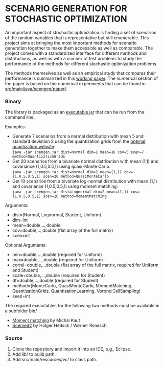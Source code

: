 # SCENARIO GENERATION FOR STOCHASTIC OPTIMIZATION #

An important aspect of stochastic optimization is finding a set of scenarios of the random variables that is representative but still enumerable.
This project aims at bringing the most important methods for scenario generation together to make them accessible as well as comparable. The project
comes with a standardized interface for different methods and distributions, as well as with a number of test problems to study the performance
of the methods for different stochastic optimization problems.

The methods themselves as well as an empirical study that compares their performance is summarized in this [working paper](http://www.optimization-online.org/DB_HTML/2016/02/5319.html). The numerical section of the paper is based on the numerical experiments that can be found in [src/main/java/scengen/paper/](src/main/java/scengen/paper/).

### Binary ###
The library is packaged as an [executable jar](http://nils.loehndorf.com/scengen/scengen.jar) that can be run from the command line. 

Examples:
* Generate 7 scenarios from a normal distribution with mean 5 and standard deviation 2 using the quantization grids from the [optimal quantization website](http://www.quantize.maths-fi.com): </br>
`java -jar scengen.jar dist=Normal dim=1 mean=10 cov=5 scen=7 method=QuantizationGrids`
* Get 20 scenarios from a bivariate normal distribution with mean (1,1) and covariance (1,0.5,0.5,1) using quasi-Monte Carlo: </br>
`java -jar scengen.jar dist=Normal dim=2 mean=(1,1) cov=(1,0.5,0.5,1) scen=20 method=QuasiMonteCarlo`
* Get 10 scenarios from a bivariate log-normal distribution with mean (1,1) and covariance (1,0.5,0.5,1) using moment matching: </br>
`java -jar scengen.jar dist=Lognormal dim=2 mean=(1,1) cov=(1,0.5,0.5,1) scen=20 method=MomentMatching`

Arguments:
* dist=(Normal, Lognormal, Student, Uniform)
* dim=int
* mean=double,...,double
* cov=double,...,double (flat array of the full matrix)
* scen=int

Optional Arguments:
* min=double,...,double (required for Uniform)
* max=double,...,double (required for Uniform)
* correl=double,...double (flat array of the full matrix, required for Uniform and Student)
* scale=double,...,double (required for Student)
* df=double,...,double (required for Student)
* method=(MonteCarlo, QuasiMonteCarlo, MomentMatching, QuantizationGrids, QuantizationLearning, VoronoiCellSampling)
* seed=int

The required executables for the following two methods must be available in a subfolder bin/
* [Moment matching](http://work.michalkaut.net/downloads.html) by Michal Kaut
* [Scenred2](https://www.gams.com/help/index.jsp?topic=%2Fgams.doc%2Ftools%2Fscenred2%2Findex.html) by Holger Heitsch / Werner Römisch

### Source ###
1. Clone the repository and import it into an IDE, e.g., Eclipse.
2. Add lib/ to build path.
3. Add src/main/resources/vc/ to class path.
